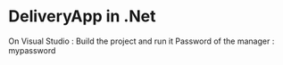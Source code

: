# DeliveryApp in .Net
On Visual Studio : Build the project and run it
Password of the manager : mypassword
